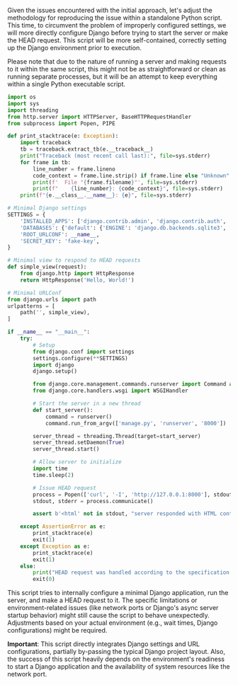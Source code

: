 Given the issues encountered with the initial approach, let's adjust the methodology for reproducing the issue within a standalone Python script. This time, to circumvent the problem of improperly configured settings, we will more directly configure Django before trying to start the server or make the HEAD request. This script will be more self-contained, correctly setting up the Django environment prior to execution.

Please note that due to the nature of running a server and making requests to it within the same script, this might not be as straightforward or clean as running separate processes, but it will be an attempt to keep everything within a single Python executable script.

```python
import os
import sys
import threading
from http.server import HTTPServer, BaseHTTPRequestHandler
from subprocess import Popen, PIPE

def print_stacktrace(e: Exception):
    import traceback
    tb = traceback.extract_tb(e.__traceback__)
    print("Traceback (most recent call last):", file=sys.stderr)
    for frame in tb:
        line_number = frame.lineno
        code_context = frame.line.strip() if frame.line else "Unknown"
        print(f'  File "{frame.filename}"', file=sys.stderr)
        print(f"    {line_number}: {code_context}", file=sys.stderr)
    print(f"{e.__class__.__name__}: {e}", file=sys.stderr)

# Minimal Django settings
SETTINGS = {
    'INSTALLED_APPS': ['django.contrib.admin', 'django.contrib.auth', 'django.contrib.contenttypes', 'django.contrib.sessions', 'django.contrib.messages', 'django.contrib.staticfiles'],
    'DATABASES': {'default': {'ENGINE': 'django.db.backends.sqlite3', 'NAME': ':memory:'}},
    'ROOT_URLCONF': __name__,
    'SECRET_KEY': 'fake-key',
}

# Minimal view to respond to HEAD requests
def simple_view(request):
    from django.http import HttpResponse
    return HttpResponse('Hello, World!')

# Minimal URLConf
from django.urls import path
urlpatterns = [
    path('', simple_view),
]

if __name__ == "__main__":
    try:
        # Setup
        from django.conf import settings
        settings.configure(**SETTINGS)
        import django
        django.setup()

        from django.core.management.commands.runserver import Command as runserver
        from django.core.handlers.wsgi import WSGIHandler

        # Start the server in a new thread
        def start_server():
            command = runserver()
            command.run_from_argv(['manage.py', 'runserver', '8000'])

        server_thread = threading.Thread(target=start_server)
        server_thread.setDaemon(True)
        server_thread.start()

        # Allow server to initialize
        import time
        time.sleep(2)

        # Issue HEAD request
        process = Popen(['curl', '-I', 'http://127.0.0.1:8000'], stdout=PIPE, stderr=PIPE)
        stdout, stderr = process.communicate()

        assert b'<html' not in stdout, "server responded with HTML content to a HEAD request"

    except AssertionError as e:
        print_stacktrace(e)
        exit(1)
    except Exception as e:
        print_stacktrace(e)
        exit(1)
    else:
        print("HEAD request was handled according to the specification.")
        exit(0)
```

This script tries to internally configure a minimal Django application, run the server, and make a HEAD request to it. The specific limitations or environment-related issues (like network ports or Django's async server startup behavior) might still cause the script to behave unexpectedly. Adjustments based on your actual environment (e.g., wait times, Django configurations) might be required.

**Important**: This script directly integrates Django settings and URL configurations, partially by-passing the typical Django project layout. Also, the success of this script heavily depends on the environment's readiness to start a Django application and the availability of system resources like the network port.